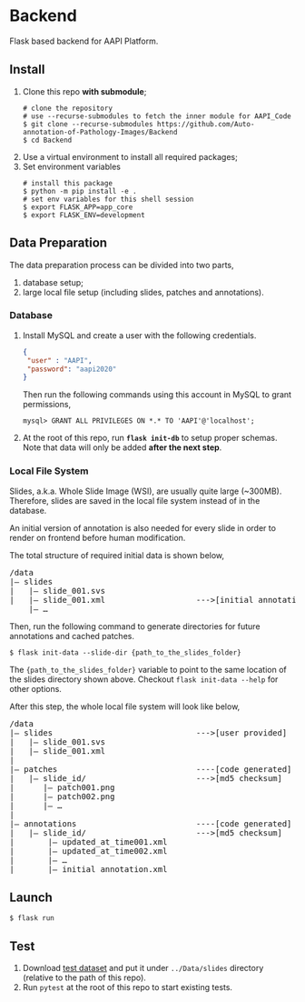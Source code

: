 # Backend
Flask based backend for AAPI Platform.

## Install
1. Clone this repo **with submodule**;
    ```shell script
    # clone the repository
    # use --recurse-submodules to fetch the inner module for AAPI_Code
    $ git clone --recurse-submodules https://github.com/Auto-annotation-of-Pathology-Images/Backend
    $ cd Backend
    ```
2. Use a virtual environment to install all required packages;
3. Set environment variables
    ```shell script
    # install this package
    $ python -m pip install -e .
    # set env variables for this shell session
    $ export FLASK_APP=app_core
    $ export FLASK_ENV=development
    ```

## Data Preparation
The data preparation process can be divided into two parts,
1. database setup;
2. large local file setup (including slides, patches and annotations).

### Database
1. Install MySQL and create a user with the following credentials.
    ```json
    {
     "user" : "AAPI",
     "password": "aapi2020"
    }
    ```
   Then run the following commands using this account in MySQL to grant permissions,
   ```
   mysql> GRANT ALL PRIVILEGES ON *.* TO 'AAPI'@'localhost';
   ```
2. At the root of this repo, run **```flask init-db```** to setup proper schemas. Note that data will only be added **after the next step**.

### Local File System
Slides, a.k.a. Whole Slide Image (WSI), are usually quite large (~300MB). Therefore, 
slides are saved in the local file system instead of in the database.

An initial version of annotation is also needed for every slide in order to render on frontend before human modification.

The total structure of required initial data is shown below,
<pre>
/data
|— slides
|   |— slide_001.svs
|   |— slide_001.xml                   --->[initial annotation]
    |— …
</pre>

Then, run the following command to generate directories for future annotations and cached patches. 
```shell script
$ flask init-data --slide-dir {path_to_the_slides_folder}
```
The ```{path_to_the_slides_folder}``` variable to point to the same location of the slides directory shown above. 
Checkout ```flask init-data --help``` for other options.

After this step, the whole local file system will look like below,
<pre>
/data
|— slides                              --->[user provided]
|   |— slide_001.svs
|   |— slide_001.xml
|
|— patches                             ----[code generated]
|   |— slide_id/                       --->[md5 checksum]
|      |— patch001.png
|      |— patch002.png
|      |— …
|
|— annotations                         ----[code generated]
|   |— slide_id/                       --->[md5 checksum]
|       |— updated_at_time001.xml      
|       |— updated_at_time002.xml
|       |— …
|       |— initial_annotation.xml
</pre>

## Launch 
```shell script
$ flask run
```

## Test
1. Download [test dataset](https://drive.google.com/drive/folders/1PJYMMrK1w-UTOmGkTp7CVnOivYW1WlgX?usp=sharing) and put it under
 ```../Data/slides``` directory (relative to the path of this repo).
2. Run ```pytest``` at the root of this repo to start existing tests.




